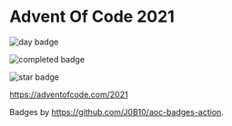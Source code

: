 # Advent Of Code 2021

![day badge](https://img.shields.io/badge/day%20📅-9-blue?style=for-the-badge)

![completed badge](https://img.shields.io/badge/days%20completed-8-red?style=for-the-badge)

![star badge](https://img.shields.io/badge/stars%20⭐-17-yellow?style=for-the-badge)

<https://adventofcode.com/2021>

Badges by <https://github.com/J0B10/aoc-badges-action>.
